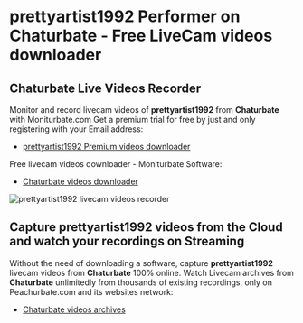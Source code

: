 # prettyartist1992 Performer on Chaturbate - Free LiveCam videos downloader

## Chaturbate Live Videos Recorder

Monitor and record livecam videos of **prettyartist1992** from **Chaturbate** with Moniturbate.com
Get a premium trial for free by just and only registering with your Email address:
* [prettyartist1992 Premium videos downloader](https://moniturbate.com/request-demo-licence-key.html)

Free livecam videos downloader - Moniturbate Software:
* [Chaturbate videos downloader](https://moniturbate.com/moniturbate-download-software.html)

![prettyartist1992 livecam videos recorder](https://peachurnet.com/templates/moniturbate-software.png)


## Capture prettyartist1992 videos from the Cloud and watch your recordings on Streaming

Without the need of downloading a software, capture **prettyartist1992** livecam videos from **Chaturbate** 100% online.
Watch Livecam archives from **Chaturbate** unlimitedly from thousands of existing recordings, only on Peachurbate.com and its websites network:
* [Chaturbate videos archives](https://peachurnet.com/)